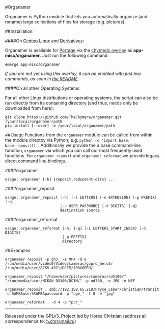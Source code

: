 #Organamer

Organamer is Python module that lets you automatically organize (and rename) large collections of files for storage (e.g. pictures).

##Installation

####On [Gentoo Linux](http://en.wikipedia.org/wiki/Gentoo_linux) and [Derivatives](http://en.wikipedia.org/wiki/Category:Gentoo_Linux_derivatives):

Organamer is available for [Portage](http://en.wikipedia.org/wiki/Portage_(software)) via the [chymeric overlay](https://github.com/TheChymera/chymeric) as **app-misc/organamer**.
Just run the following command:

```
emerge app-misc/organamer
```

*If you are not yet using this overlay, it can be enabled with just two commands, as seen in [the README](https://github.com/TheChymera/chymeric).*

####On all other Operating Systems:

For all other Linux distributions or operating systems, the script can also be run directly from
its containing directory (and thus, needs only be downloaded from here):

```
git clone https://github.com/TheChymera/organamer.git /your/local/organamer/path
pip install [--user] -e /your/local/organamer/path
```

##Usage
Functions from the `organamer` module can be called from within the module directoy via Python, e.g.  `python -c 'import base; base.reposit()'`.
Additionally we provide the a base command-line function, `organamer` via which you can call our most frequently used functions.
For `organamer_reposit` and `organamer_reformat` we provide legacy direct command line bindings.

####organamer
```
usage: organamer [-h] {reposit,redundant-dirs} ...
```

####organamer_reposit
```
usage: organamer_reposit [-h] [-l LETTERS] [-e EXTENSION] [-p PREFIX] [-a]
                         [-u USER_PASSWORD] [-d DIGITS] [-q]
                         destination source
```

####organamer_reformat
```
usage: organamer_reformat [-h] [-q] [-i LETTERS_START_INDEX] [-d DIGITS]
                          [-p PREFIX]
                          directory
```

##Examples
```
organamer reposit -p gh3_ -e MP4 -d 6 /run/media/user/video0/Video/cameras/gopro_hero3/ /run/media/user/8765-4321/DCIM/103GOPRO/

organamer_reposit "/home/user/pictures/cameras/nd5100/" "/run/media/user/NIKON D5100/DCIM/" -p nd750_ -e JPG -e NEF

organamer_reposit . smb://192.168.65.219/Pryce_Labor/Christian/transit -u SAMBAuser%SAMBApassword -p "age_" -l 0 -e "jpg"

organamer_reformat . -d 4 -p "pcr_"
```

---
Released under the GPLv3.
Project led by Horea Christian (address all correspondence to: h.chr@mail.ru)

